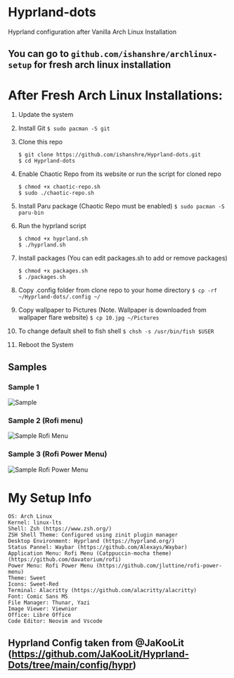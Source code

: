 # Hyprland-dots
Hyprland configuration after Vanilla Arch Linux Installation

## You can go to ```github.com/ishanshre/archlinux-setup``` for fresh arch linux installation

# After Fresh Arch Linux Installations:
1. Update the system
2. Install Git
   ```$ sudo pacman -S git```
3. Clone this repo
   ```
   $ git clone https://github.com/ishanshre/Hyprland-dots.git
   $ cd Hyprland-dots
   ```

4. Enable Chaotic Repo from its website or run the script for cloned repo
   ```
   $ chmod +x chaotic-repo.sh
   $ sudo ./chaotic-repo.sh
   ```

5. Install Paru package (Chaotic Repo must be enabled)
   ```$ sudo pacman -S paru-bin ```
6. Run the hyprland script
   ```
   $ chmod +x hyprland.sh
   $ ./hyprland.sh
   ```

7. Install packages (You can edit packages.sh to add or remove packages)
   ```
   $ chmod +x packages.sh
   $ ./packages.sh
   ```

8. Copy .config folder from clone repo to your home directory
   ```$ cp -rf ~/Hyprland-dots/.config ~/```
9.  Copy wallpaper to Pictures (Note. Wallpaper is downloaded from wallpaper flare website)
   ```$ cp 10.jpg ~/Pictures```
11. To change default shell to fish shell
   ```$ chsh -s /usr/bin/fish $USER```
12.  Reboot the System
   
   ## Samples

   ### Sample 1
   ![Sample](hyprland-config.png)
   ### Sample 2 (Rofi menu)
   ![Sample Rofi Menu](hyprland-config1.png)
   ### Sample 3 (Rofi Power Menu)
   ![Sample Rofi Power Menu](hyprland-config2.png)



# My Setup Info
    OS: Arch Linux
    Kernel: linux-lts
    Shell: Zsh (https://www.zsh.org/)
    ZSH Shell Theme: Configured using zinit plugin manager
    Desktop Environment: Hyprland (https://hyprland.org/)
    Status Pannel: Waybar (https://github.com/Alexays/Waybar)
    Application Menu: Rofi Menu (Catppuccin-mocha theme) (https://github.com/davatorium/rofi)
    Power Menu: Rofi Power Menu (https://github.com/jluttine/rofi-power-menu)
    Theme: Sweet
    Icons: Sweet-Red
    Terminal: Alacritty (https://github.com/alacritty/alacritty)
    Font: Comic Sans MS
    File Manager: Thunar, Yazi
    Image Viewer: Viewnior
    Office: Libre Office
    Code Editor: Neovim and Vscode

## Hyprland Config taken from @JaKooLit (https://github.com/JaKooLit/Hyprland-Dots/tree/main/config/hypr)

